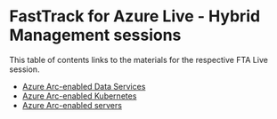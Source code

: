 # FastTrack for Azure Live - Hybrid Management sessions

This table of contents links to the materials for the respective FTA Live session.

- [Azure Arc-enabled Data Services](./arc-data/readme.md)
- [Azure Arc-enabled Kubernetes](./arc-kubernetes/readme.md)
- [Azure Arc-enabled servers](./arc-servers/readme.md)
